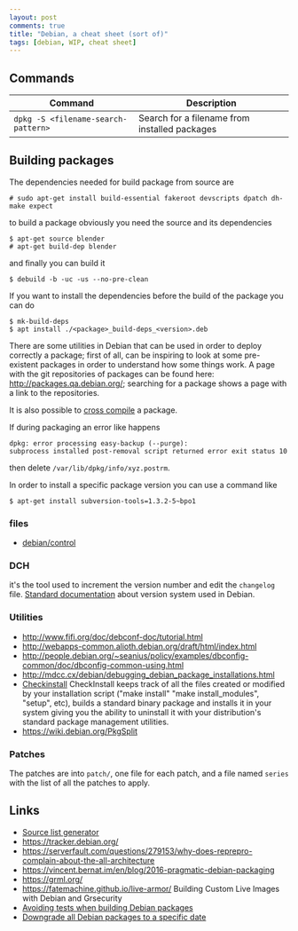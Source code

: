```yaml
---
layout: post
comments: true
title: "Debian, a cheat sheet (sort of)"
tags: [debian, WIP, cheat sheet]
---
```


## Commands

| Command | Description |
|---------|-------------|
| ``dpkg -S <filename-search-pattern>`` | Search for a filename from installed packages |

## Building packages

The dependencies needed for build package from source are

    # sudo apt-get install build-essential fakeroot devscripts dpatch dh-make expect

to build a package obviously you need the source and its dependencies

    $ apt-get source blender
    # apt-get build-dep blender

and finally you can build it

    $ debuild -b -uc -us --no-pre-clean

If you want to install the dependencies before the build of the package you can do

```
$ mk-build-deps
$ apt install ./<package>_build-deps_<version>.deb
```

There are some utilities in Debian that can be used in order to deploy correctly a package;
first of all, can be inspiring to look at some pre-existent packages in order to understand
how some things work. A page with the git repositories of packages can be found here: http://packages.qa.debian.org/;
searching for a package shows a page with a link to the repositories.

It is also possible to [cross compile](https://wiki.debian.org/CrossCompiling) a package.

If during packaging an error like happens

    dpkg: error processing easy-backup (--purge):
    subprocess installed post-removal script returned error exit status 10

then delete `/var/lib/dpkg/info/xyz.postrm`.

In order to install a specific package version you can use a command like

    $ apt-get install subversion-tools=1.3.2-5~bpo1

### files

 - [debian/control](https://www.debian.org/doc/debian-policy/ch-controlfields.html)

### DCH

it's the tool used to increment the version number and edit the ``changelog`` file.
[Standard documentation](https://www.debian.org/doc/debian-policy/ch-controlfields.html#s-f-Version) about
version system used in Debian.

### Utilities

 - http://www.fifi.org/doc/debconf-doc/tutorial.html
 - http://webapps-common.alioth.debian.org/draft/html/index.html
 - http://people.debian.org/~seanius/policy/examples/dbconfig-common/doc/dbconfig-common-using.html
 - http://mdcc.cx/debian/debugging_debian_package_installations.html
 - [Checkinstall](http://wiki.debian.org/CheckInstall) CheckInstall keeps track of all the files created or modified by your installation script ("make install" "make install_modules", "setup", etc), builds a standard binary package and installs it in your system giving you the ability to uninstall it with your distribution's standard package management utilities.
 - https://wiki.debian.org/PkgSplit

### Patches

The patches are into ``patch/``, one file for each patch, and a file named ``series`` with the list of all the patches
to apply.

## Links

 - [Source list generator](http://debgen.simplylinux.ch/)
 - https://tracker.debian.org/
 - https://serverfault.com/questions/279153/why-does-reprepro-complain-about-the-all-architecture
 - https://vincent.bernat.im/en/blog/2016-pragmatic-debian-packaging
 - https://grml.org/
 - https://fatemachine.github.io/live-armor/ Building Custom Live Images with Debian and Grsecurity
 - [Avoiding tests when building Debian packages](https://iomem.com/archives/18-Avoiding-tests-when-building-Debian-packages.html)
 - [Downgrade all Debian packages to a specific date](https://vincent.bernat.ch/en/blog/2020-downgrade-debian)

